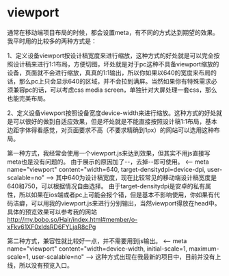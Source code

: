 # viewport
通常在移动端项目布局的时候，都会设置meta，有不同的方式达到期望的效果。
我平时用的比较多的两种方式是：

1、定义设备viewport按设计稿宽度来进行缩放，这种方式的好处就是可以完全按照设计稿来进行1:1布局，方便切图，坏处就是对于pc这种不具备viewport缩放的设备，页面就不会进行缩放，真真的1:1输出，所以你如果以640的宽度来布局的话，那么pc上只会显示640的区域，并不会拉到满屏。当然如果你有特殊需求必须兼容pc的话，可以考虑css media screen，单独针对大屏处理一套css，那么也能完美布局。

2、定义设备viewport按照设备宽度device-width来进行缩放。这种方式的好处就是可以很好的做到自适应效果，但是坏处就是不能直接按照设计稿1:1布局，基本边距字体得看感觉，对页面要求不高（不要求精确到1px）的网站可以选用这种布局。

第一种方式，我经常会使用一个viewport.js来达到效果，但其实不用js直接写meta也是没有问题的。
由于展示的原因加了--，去掉--即可使用。
<-- meta name="viewport" content="width=640, target-densitydpi=device-dpi, user-scalable=no" -->
其中640为设计稿宽度，现在比较常见的移动端设计稿宽度是640和750，可以根据情况自由选择。
由于target-densitydpi是安卓的私有属性，所以如果在ios端或者pc上可能会报个错，但是基本不影响使用，你如果有代码洁癖，可以用我的viewport.js来进行分别输出，当然viewport得放在head中。
具体的预览效果可以参考我的网站 http://my.bobo.so/Hair/index.html#member/o-xFkv61XF0xIdsRD6FYLjaR8cPg

第二种方式，兼容性就比较好一点，并不需要用到js输出。
<-- meta name="viewport" content="width=device-width, initial-scale=1, maximum-scale=1, user-scalable=no" -->
这种方式出现在我最新的项目中，目前并没有上线，所以没有预览入口。


